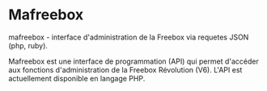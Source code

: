 Mafreebox
=========

mafreebox - interface d'administration de la Freebox via requetes JSON (php, ruby).

Mafreebox est une interface de programmation (API) qui permet d'accéder aux fonctions d'administration de la Freebox Révolution (V6).
L'API est actuellement disponible en langage PHP.

